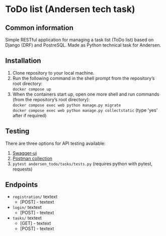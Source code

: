# ToDo list (Andersen tech task)

## Common information  
Simple RESTful application for managing a task list (ToDo list) based on Django (DRF) and PostreSQL. Made as Python technical task for Andersen.

## Installation
1. Clone repository to your local machine.  
2. Run the following command in the shell prompt from the repository’s root directory:  
`docker compose up`  
3. When the containers start up, open one more shell and run commands (from the repository’s root directory):  
`docker compose exec web python manage.py migrate`  
`docker compose exec web python manage.py collectstatic` (type 'yes' after if required)   

## Testing
There are three options for API testing available:
1. [Swagger-ui](http://localhost/openapi)  
2. [Postman collection](http://localhost/static/openapi/andersen_todo.postman_collection.json)  
3. `pytest andersen_todo/tasks/tests.py` (requires python with pytest, requests)  

## Endpoints
- `registration/` textext
    - [POST] - textext
-  `login/` textext
    - [POST] - textext
- `tasks/` textext
    - [GET] - textext
    - [POST] - textext